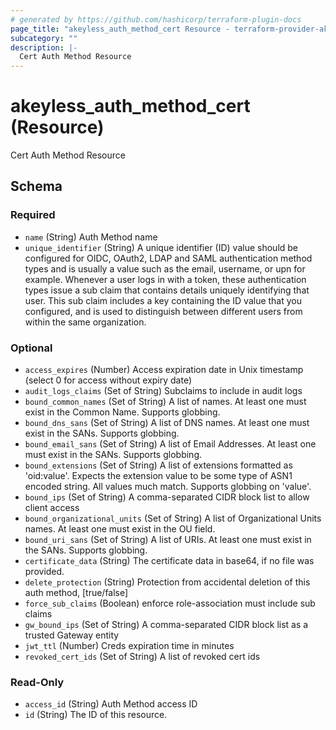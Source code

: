 ```yaml
---
# generated by https://github.com/hashicorp/terraform-plugin-docs
page_title: "akeyless_auth_method_cert Resource - terraform-provider-akeyless"
subcategory: ""
description: |-
  Cert Auth Method Resource
---
```


# akeyless_auth_method_cert (Resource)

Cert Auth Method Resource



<!-- schema generated by tfplugindocs -->
## Schema

### Required

- `name` (String) Auth Method name
- `unique_identifier` (String) A unique identifier (ID) value should be configured for OIDC, OAuth2, LDAP and SAML authentication method types and is usually a value such as the email, username, or upn for example. Whenever a user logs in with a token, these authentication types issue a sub claim that contains details uniquely identifying that user. This sub claim includes a key containing the ID value that you configured, and is used to distinguish between different users from within the same organization.

### Optional

- `access_expires` (Number) Access expiration date in Unix timestamp (select 0 for access without expiry date)
- `audit_logs_claims` (Set of String) Subclaims to include in audit logs
- `bound_common_names` (Set of String) A list of names. At least one must exist in the Common Name. Supports globbing.
- `bound_dns_sans` (Set of String) A list of DNS names. At least one must exist in the SANs. Supports globbing.
- `bound_email_sans` (Set of String) A list of Email Addresses. At least one must exist in the SANs. Supports globbing.
- `bound_extensions` (Set of String) A list of extensions formatted as 'oid:value'. Expects the extension value to be some type of ASN1 encoded string. All values much match. Supports globbing on 'value'.
- `bound_ips` (Set of String) A comma-separated CIDR block list to allow client access
- `bound_organizational_units` (Set of String) A list of Organizational Units names. At least one must exist in the OU field.
- `bound_uri_sans` (Set of String) A list of URIs. At least one must exist in the SANs. Supports globbing.
- `certificate_data` (String) The certificate data in base64, if no file was provided.
- `delete_protection` (String) Protection from accidental deletion of this auth method, [true/false]
- `force_sub_claims` (Boolean) enforce role-association must include sub claims
- `gw_bound_ips` (Set of String) A comma-separated CIDR block list as a trusted Gateway entity
- `jwt_ttl` (Number) Creds expiration time in minutes
- `revoked_cert_ids` (Set of String) A list of revoked cert ids

### Read-Only

- `access_id` (String) Auth Method access ID
- `id` (String) The ID of this resource.


